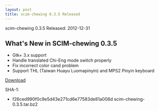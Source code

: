 ```yaml
---
layout: post
title: scim-chewing 0.3.5 Released
---
```

scim-chewing 0.3.5 Released: 2012-12-31

What's New in SCIM-chewing 0.3.5                                                                                            
---------------------------------------------------------
* Gtk+ 3.x support
* Handle translated Chi-Eng mode switch properly
* Fix incorrect color cand problem
* Support THL (Taiwan Huayu Luomapinyin) and MPS2 Pinyin keyboard

[Download](http://code.google.com/p/chewing/downloads/list)

SHA-1:

* f26ced990f0c9e5d43e271cd6e77583de81a008d  scim-chewing-0.3.5.tar.bz2
